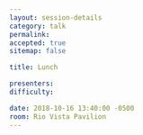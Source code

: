 ```yaml
---
layout: session-details
category: talk
permalink:
accepted: true
sitemap: false

title: Lunch

presenters:
difficulty:

date: 2018-10-16 13:40:00 -0500
room: Rio Vista Pavilion
---
```


